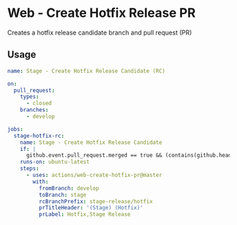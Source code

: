 # Web - Create Hotfix Release PR

Creates a hotfix release candidate branch and pull request (PR)

## Usage

```yaml
name: Stage - Create Hotfix Release Candidate (RC)

on:
  pull_request:
    types:
      - closed
    branches:
      - develop

jobs:
  stage-hotfix-rc:
    name: Stage - Create Hotfix Release Candidate
    if: |
      github.event.pull_request.merged == true && (contains(github.head_ref, 'hotfix/') || contains(github.event.pull_request.labels.*.name, 'Hotfix'))
    runs-on: ubuntu-latest
    steps:
      - uses: actions/web-create-hotfix-pr@master
        with:
          fromBranch: develop
          toBranch: stage
          rcBranchPrefix: stage-release/hotfix
          prTitleHeader: '(Stage) (Hotfix)'
          prLabel: Hotfix,Stage Release
```